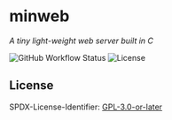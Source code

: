 # minweb

_A tiny light-weight web server built in C_

![GitHub Workflow Status](https://img.shields.io/github/workflow/status/press-e-to-hack/minweb/Compile?style=flat-square)
![License](https://img.shields.io/badge/license-GPL--3.0--or--later-brightgreen?style=flat-square)

## License

SPDX-License-Identifier: [GPL-3.0-or-later](https://spdx.org/licenses/GPL-3.0-or-later.html)
